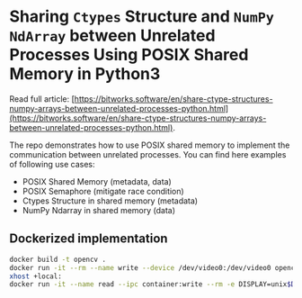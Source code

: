 # Sharing `Ctypes` Structure and `NumPy NdArray` between Unrelated Processes Using POSIX Shared Memory in Python3

Read full article: [https://bitworks.software/en/share-ctype-structures-numpy-arrays-between-unrelated-processes-python.html](https://bitworks.software/en/share-ctype-structures-numpy-arrays-between-unrelated-processes-python.html).

The repo demonstrates how to use POSIX shared memory to implement the communication between unrelated processes. You can find here examples of following use cases:

* POSIX Shared Memory (metadata, data)
* POSIX Semaphore (mitigate race condition)
* Ctypes Structure in shared memory (metadata)
* NumPy Ndarray in shared memory (data)

## Dockerized implementation

```bash
docker build -t opencv .
docker run -it --rm --name write --device /dev/video0:/dev/video0 opencv
xhost +local:
docker run -it --name read --ipc container:write --rm -e DISPLAY=unix$DISPLAY -v /tmp/.X11-unix:/tmp/.X11-unix --device /dev/video0:/dev/video0 opencv /opt/read.py
```

